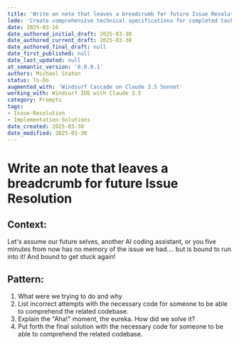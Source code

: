 ```yaml
---
title: 'Write an note that leaves a breadcrumb for future Issue Resolution'
lede: 'Create comprehensive technical specifications for completed tasks and features'
date: 2025-03-16
date_authored_initial_draft: 2025-03-30   
date_authored_current_draft: 2025-03-30
date_authored_final_draft: null
date_first_published: null
date_last_updated: null
at_semantic_version: '0.0.0.1'
authors: Michael Staton
status: To-Do
augmented_with: 'Windsurf Cascade on Claude 3.5 Sonnet'
working_with: Windsurf IDE with Claude 3.5
category: Prompts
tags:
- Issue-Resolution
- Implementation-Solutions
date_created: 2025-03-30
date_modified: 2025-03-30
---
```


# Write an note that leaves a breadcrumb for future Issue Resolution

## Context:
Let's assume our future selves, another AI coding assistant, or you five minutes from now has no memory of the issue we had.... but is bound to run into it!  And bound to get stuck again!  

## Pattern:

1. What were we trying to do and why 
2. List incorrect attempts with the necessary code for someone to be able to comprehend the related codebase.  
2. Explain the "Aha!" moment, the eureka. How did we solve it?  
4. Put forth the final solution with the necessary code for someone to be able to comprehend the related codebase.  